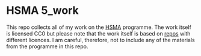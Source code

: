 # HSMA 5_work

This repo collects all of my work on the [HSMA](https://arc-swp.nihr.ac.uk/news/hsma-5-its-back/) programme. The work itself is licensed CC0 but please note that the work itself is based on [repos](https://github.com/hsma5) with different licences. I am careful, therefore, not to include any of the materials from the programme in this repo.
